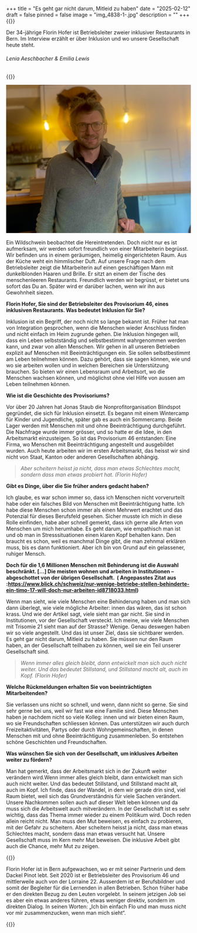 +++
title = "Es geht gar nicht darum, Mitleid zu haben"
date = "2025-02-12"
draft = false
pinned = false
image = "img_4838-1-.jpg"
description = ""
+++
{{<lead>}}

Der 34-jährige Florin Hofer ist Betriebsleiter zweier inklusiver Restaurants in Bern. Im Interview erzählt er über Inklusion und wo unsere Gesellschaft heute steht.

###### Lenia Aeschbacher & Emilia Lewis

{{</lead>}}

![Betriebsleiter Florin Hofer mit Wildschwein Gudrun im Hintergrund](img_4838-1-.jpg)

Ein Wildschwein beobachtet die Hereintretenden. Doch nicht nur es ist aufmerksam, wir werden sofort freundlich von einer Mitarbeiterin begrüsst. Wir befinden uns in einem geräumigen, heimelig eingerichteten Raum. Aus der Küche weht ein himmlischer Duft. Auf unsere Frage nach dem Betriebsleiter zeigt die Mitarbeiterin auf einen geschäftigen Mann mit dunkelblonden Haaren und Brille. Er sitzt an einem der Tische des menschenleeren Restaurants. Freundlich werden wir begrüsst, er bietet uns sofort das Du an. Später wird er darüber lachen, wenn wir ihn aus Gewohnheit siezen.

**Florin Hofer, Sie sind der Betriebsleiter des Provisorium 46, eines inklusiven Restaurants. Was bedeutet Inklusion für Sie?**

Inklusion ist ein Begriff, der noch nicht so lange bekannt ist. Früher hat man von Integration gesprochen, wenn die Menschen wieder Anschluss finden und nicht einfach im Heim zugrunde gehen. Die Inklusion hingegen will, dass ein Leben selbstständig und selbstbestimmt wahrgenommen werden kann, und zwar von allen Menschen. Wir gehen in all unseren Betrieben explizit auf Menschen mit Beeinträchtigungen ein. Sie sollen selbstbestimmt am Leben teilnehmen können. Dazu gehört, dass sie sagen können, wie und wo sie arbeiten wollen und in welchen Bereichen sie Unterstützung brauchen. So bieten wir einen Lebensraum und Arbeitsort, wo die Menschen wachsen können, und möglichst ohne viel Hilfe von aussen am Leben teilnehmen können.

**Wie ist die Geschichte des Provisoriums?**

Vor über 20 Jahren hat Jonas Staub die Nonprofitorganisation Blindspot gegründet, die sich für Inklusion einsetzt. Es begann mit einem Wintercamp für Kinder und Jugendliche, später gab es auch ein Sommercamp. Beide Lager werden mit Menschen mit und ohne Beeinträchtigung durchgeführt. Die Nachfrage wurde immer grösser, und so hatte er die Idee, in den Arbeitsmarkt einzusteigen. So ist das Provisorium 46 entstanden: Eine Firma, wo Menschen mit Beeinträchtigung angestellt und ausgebildet wurden. Auch heute arbeiten wir im ersten Arbeitsmarkt, das heisst wir sind nicht von Staat, Kanton oder anderen Gesellschaften abhängig.

> *Aber scheitern heisst ja nicht, dass man etwas Schlechtes macht, sondern dass man etwas probiert hat. (Florin Hofer)*

**Gibt es Dinge, über die Sie früher anders gedacht haben?**

Ich glaube, es war schon immer so, dass ich Menschen nicht vorverurteilt habe oder ein falsches Bild von Menschen mit Beeinträchtigung hatte. Ich habe diese Menschen schon immer als einen Mehrwert erachtet und das Potenzial für dieses Berufsfeld gesehen. Sicher musste ich mich in diese Rolle einfinden, habe aber schnell gemerkt, dass ich gerne alle Arten von Menschen um mich herumhabe. Es geht darum, wie empathisch man ist und ob man in Stresssituationen einen klaren Kopf behalten kann. Den braucht es schon, weil es manchmal Dinge gibt, die man zehnmal erklären muss, bis es dann funktioniert. Aber ich bin von Grund auf ein gelassener, ruhiger Mensch.

**Doch für die 1,6 Millionen Menschen mit Behinderung ist die Auswahl beschränkt. \[…] Die meisten wohnen und arbeiten in Institutionen – abgeschottet von der übrigen Gesellschaft.  ( Angepasstes Zitat aus :<https://www.blick.ch/schweiz/nur-wenige-betriebe-stellen-behinderte-ein-timo-17-will-doch-nur-arbeiten-id8718033.html>)**

Wenn man sieht, wie viele Menschen eine Behinderung haben und man sich dann überlegt, wie viele mögliche Arbeiter: innen das wären, das ist schon krass. Und wie der Artikel sagt, viele sieht man gar nicht. Sie sind in Institutionen, vor der Gesellschaft versteckt. Ich meine, wie viele Menschen mit Trisomie 21 sieht man auf der Strasse? Wenige. Genau deswegen haben wir so viele angestellt. Und das ist unser Ziel, dass sie sichtbarer werden. Es geht gar nicht darum, Mitleid zu haben. Sie müssen nur den Raum haben, an der Gesellschaft teilhaben zu können, weil sie ein Teil unserer Gesellschaft sind.

> *Wenn immer alles gleich bleibt, dann entwickelt man sich auch nicht weiter. Und das bedeutet Stillstand, und Stillstand macht alt, auch im Kopf. (Florin Hofer)*

**Welche Rückmeldungen erhalten Sie von beeinträchtigten Mitarbeitenden?** 

Sie verlassen uns nicht so schnell, und wenn, dann nicht so gerne. Sie sind sehr gerne bei uns, weil wir fast wie eine Familie sind. Diese Menschen haben je nachdem nicht so viele Kolleg: innen und wir bieten einen Raum, wo sie Freundschaften schliessen können. Das unterstützen wir auch durch Freizeitaktivitäten, Partys oder durch Wohngemeinschaften, in denen Menschen mit und ohne Beeinträchtigung zusammenleben. So entstehen schöne Geschichten und Freundschaften.

**Was wünschen Sie sich von der Gesellschaft, um inklusives Arbeiten weiter zu fördern?** 

Man hat gemerkt, dass der Arbeitsmarkt sich in der Zukunft weiter verändern wird.Wenn immer alles gleich bleibt, dann entwickelt man sich auch nicht weiter. Und das bedeutet Stillstand, und Stillstand macht alt, auch im Kopf. Ich finde, dass der Wandel, in dem wir gerade drin sind, viel Raum bietet, weil sich das Grundverständnis für viele Sachen verändert. Unsere Nachkommen sollen auch auf dieser Welt leben können und da muss sich die Arbeitswelt auch mitverändern. In der Gesellschaft ist es sehr wichtig, dass das Thema immer wieder zu einem Politikum wird. Doch reden allein reicht nicht. Man muss den Mut beweisen, es einfach zu probieren, mit der Gefahr zu scheitern. Aber scheitern heisst ja nicht, dass man etwas Schlechtes macht, sondern dass man etwas versucht hat. Unsere Gesellschaft muss im Kern mehr Mut beweisen. Die inklusive Arbeit gibt auch die Chance, mehr Mut zu zeigen.

{{<box>}}

Florin Hofer ist in Bern aufgewachsen, wo er mit seiner Partnerin und dem Dackel Pinot lebt. Seit 2020 ist er Betriebsleiter des Provisorium 46 und mittlerweile auch von der Lorraine 22. Ausserdem ist er Berufsbildner und somit der Begleiter für die Lernenden in allen Betrieben. Schon früher habe er den direkten Bezug zu den Leuten vorgelebt. In seinem jetzigen Job sei es aber ein etwas anderes führen, etwas weniger direktiv, sondern im direkten Dialog. In seinen Worten: „Ich bin einfach Flo und man muss nicht vor mir zusammenzucken, wenn man mich sieht“. 

{{</box>}}